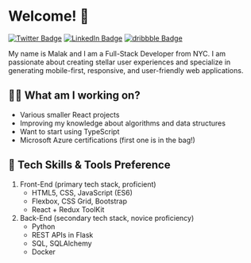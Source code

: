 # Welcome! 👋

[![Twitter Badge](https://img.shields.io/badge/-@malaktayeh-1ca0f1?style=flat-square&labelColor=1ca0f1&logo=twitter&logoColor=white&link=https://twitter.com/malaktayeh)](https://twitter.com/malaktayeh)
[![LinkedIn Badge](https://img.shields.io/badge/-@malaktayeh-1ca0f1?style=flat-square&labelColor=1ca0f1&logo=linkedIn&logoColor=white&link=https://www.linkedin.com/in/malaktayeh/)](https://www.linkedin.com/in/malaktayeh/)
[![dribbble Badge](https://img.shields.io/badge/-@malaktayeh-1ca0f1?style=flat-square&labelColor=1ca0f1&logo=dribbble&logoColor=white&link=https://dribbble.com/malaktayeh)](https://dribbble.com/malaktayeh)

My name is Malak and I am a Full-Stack Developer from NYC.
I am passionate about creating stellar user experiences and specialize in generating mobile-first, responsive, and user-friendly web applications.

## 👩‍💻 What am I working on?
- Various smaller React projects
- Improving my knowledge about algorithms and data structures
- Want to start using TypeScript
- Microsoft Azure certifications (first one is in the bag!)

## 🔧 Tech Skills & Tools Preference
1. Front-End (primary tech stack, proficient)
    - HTML5, CSS, JavaScript (ES6)
    - Flexbox, CSS Grid, Bootstrap
    - React + Redux ToolKit
2. Back-End (secondary tech stack, novice proficiency)
    - Python
    - REST APIs in Flask
    - SQL, SQLAlchemy
    - Docker

<!-- 📊 WakaTime Coding Activity -->
<!--START_SECTION:waka-->
<!--END_SECTION:waka-->
